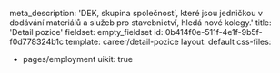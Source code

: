 meta_description: 'DEK, skupina společností, které jsou jedničkou v dodávání materiálů a služeb pro stavebnictví, hledá nové kolegy.'
title: 'Detail pozice'
fieldset: empty_fieldset
id: 0b414f0e-511f-4e1f-9b5f-f0d778324b1c
template: career/detail-pozice
layout: default
css-files:
  - pages/employment
uikit: true

